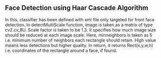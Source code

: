 ## Face Detection using Haar Cascade Algorithm

In this, classifier has been defined with xml file only targeted for front face detection. In detectMultiScale function, image is taken as a matrix of type cv2.cv_8U. Scale factor is taken to be 1.3. It specifies how much image size should be reduced at each image scale. Here, minneighbors is taken as 5 i.e. minimum number of neighbors each rectangle should retain. High value means less detections but higher quality.
In return, it returns Rect(x,y,w,h) i.e. coordinates of the rectangle around a face, if found.
